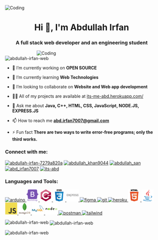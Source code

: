 <img align="center" alt="Coding" width="1050" height="370" src="https://media.giphy.com/media/SWoSkN6DxTszqIKEqv/giphy.gif">

<h1 align="center">Hi 👋, I'm Abdullah Irfan</h1>
<h3 align="center">A full stack web developer and an engineering student</h3>
<img align="right" alt="Coding" width="400" src="https://cdn.dribbble.com/users/1162077/screenshots/3848914/programmer.gif">


<p align="left"> <img src="https://komarev.com/ghpvc/?username=abdullah-irfan-web&label=Profile%20views&color=0e75b6&style=flat" alt="abdullah-irfan-web" /> </p>

- 🔭 I’m currently working on **OPEN SOURCE**

- 🌱 I’m currently learning **Web Technologies**

- 👯 I’m looking to collaborate on **Website and Web app development**

- 👨‍💻 All of my projects are available at [its-me-abd.herokuapp.com/](its-me-abd.herokuapp.com/)

- 💬 Ask me about **Java, C++, HTML, CSS, JavaScript, NODE.JS, EXPRESS.JS**

- 📫 How to reach me **abd.irfan7007@gmail.com**

- ⚡ Fun fact **There are two ways to write error-free programs; only the third works.**

<h3 align="left">Connect with me:</h3>
<p align="left">
<a href="https://linkedin.com/in/abdullah-irfan-7279a820a" target="blank"><img align="center" src="https://raw.githubusercontent.com/rahuldkjain/github-profile-readme-generator/master/src/images/icons/Social/linked-in-alt.svg" alt="abdullah-irfan-7279a820a" height="30" width="40" /></a>
<a href="https://instagram.com/abdullah_khan9044" target="blank"><img align="center" src="https://raw.githubusercontent.com/rahuldkjain/github-profile-readme-generator/master/src/images/icons/Social/instagram.svg" alt="abdullah_khan9044" height="30" width="40" /></a>
<a href="https://www.codechef.com/users/abdullah_san" target="blank"><img align="center" src="https://cdn.jsdelivr.net/npm/simple-icons@3.1.0/icons/codechef.svg" alt="abdullah_san" height="30" width="40" /></a>
<a href="https://www.hackerrank.com/abd_irfan7007" target="blank"><img align="center" src="https://raw.githubusercontent.com/rahuldkjain/github-profile-readme-generator/master/src/images/icons/Social/hackerrank.svg" alt="abd_irfan7007" height="30" width="40" /></a>
<a href="https://www.leetcode.com/its-abd" target="blank"><img align="center" src="https://raw.githubusercontent.com/rahuldkjain/github-profile-readme-generator/master/src/images/icons/Social/leet-code.svg" alt="its-abd" height="30" width="40" /></a>
</p>

<h3 align="left">Languages and Tools:</h3>
<p align="left"> <a href="https://www.arduino.cc/" target="_blank" rel="noreferrer"> <img src="https://cdn.worldvectorlogo.com/logos/arduino-1.svg" alt="arduino" width="40" height="40"/> </a> <a href="https://getbootstrap.com" target="_blank" rel="noreferrer"> <img src="https://raw.githubusercontent.com/devicons/devicon/master/icons/bootstrap/bootstrap-plain-wordmark.svg" alt="bootstrap" width="40" height="40"/> </a> <a href="https://www.w3schools.com/cpp/" target="_blank" rel="noreferrer"> <img src="https://raw.githubusercontent.com/devicons/devicon/master/icons/cplusplus/cplusplus-original.svg" alt="cplusplus" width="40" height="40"/> </a> <a href="https://www.w3schools.com/css/" target="_blank" rel="noreferrer"> <img src="https://raw.githubusercontent.com/devicons/devicon/master/icons/css3/css3-original-wordmark.svg" alt="css3" width="40" height="40"/> </a> <a href="https://expressjs.com" target="_blank" rel="noreferrer"> <img src="https://raw.githubusercontent.com/devicons/devicon/master/icons/express/express-original-wordmark.svg" alt="express" width="40" height="40"/> </a> <a href="https://www.figma.com/" target="_blank" rel="noreferrer"> <img src="https://www.vectorlogo.zone/logos/figma/figma-icon.svg" alt="figma" width="40" height="40"/> </a> <a href="https://git-scm.com/" target="_blank" rel="noreferrer"> <img src="https://www.vectorlogo.zone/logos/git-scm/git-scm-icon.svg" alt="git" width="40" height="40"/> </a> <a href="https://heroku.com" target="_blank" rel="noreferrer"> <img src="https://www.vectorlogo.zone/logos/heroku/heroku-icon.svg" alt="heroku" width="40" height="40"/> </a> <a href="https://www.w3.org/html/" target="_blank" rel="noreferrer"> <img src="https://raw.githubusercontent.com/devicons/devicon/master/icons/html5/html5-original-wordmark.svg" alt="html5" width="40" height="40"/> </a> <a href="https://www.java.com" target="_blank" rel="noreferrer"> <img src="https://raw.githubusercontent.com/devicons/devicon/master/icons/java/java-original.svg" alt="java" width="40" height="40"/> </a> <a href="https://developer.mozilla.org/en-US/docs/Web/JavaScript" target="_blank" rel="noreferrer"> <img src="https://raw.githubusercontent.com/devicons/devicon/master/icons/javascript/javascript-original.svg" alt="javascript" width="40" height="40"/> </a> <a href="https://www.mongodb.com/" target="_blank" rel="noreferrer"> <img src="https://raw.githubusercontent.com/devicons/devicon/master/icons/mongodb/mongodb-original-wordmark.svg" alt="mongodb" width="40" height="40"/> </a> <a href="https://www.mysql.com/" target="_blank" rel="noreferrer"> <img src="https://raw.githubusercontent.com/devicons/devicon/master/icons/mysql/mysql-original-wordmark.svg" alt="mysql" width="40" height="40"/> </a> <a href="https://nodejs.org" target="_blank" rel="noreferrer"> <img src="https://raw.githubusercontent.com/devicons/devicon/master/icons/nodejs/nodejs-original-wordmark.svg" alt="nodejs" width="40" height="40"/> </a> <a href="https://postman.com" target="_blank" rel="noreferrer"> <img src="https://www.vectorlogo.zone/logos/getpostman/getpostman-icon.svg" alt="postman" width="40" height="40"/> </a> <a href="https://tailwindcss.com/" target="_blank" rel="noreferrer"> <img src="https://www.vectorlogo.zone/logos/tailwindcss/tailwindcss-icon.svg" alt="tailwind" width="40" height="40"/> </a> </p>

<p><img align="left" src="https://github-readme-stats.vercel.app/api/top-langs?username=abdullah-irfan-web&show_icons=true&locale=en&layout=compact" alt="abdullah-irfan-web" /></p>

<p>&nbsp;<img align="center" src="https://github-readme-stats.vercel.app/api?username=abdullah-irfan-web&show_icons=true&locale=en" alt="abdullah-irfan-web" /></p>

<p><img align="center" src="https://github-readme-streak-stats.herokuapp.com/?user=abdullah-irfan-web&" alt="abdullah-irfan-web" /></p>



